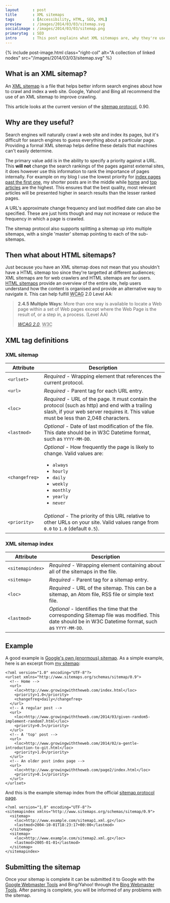 ```yaml
---
layout      : post
title       : XML sitemaps
tags        : [Accessibility, HTML, SEO, XML]
preview     : /images/2014/03/03/sitemap.svg
socialimage : /images/2014/03/03/sitemap.png
primarytag  : SEO
intro       : This post explains what XML sitemaps are, why they're useful and how to make one.
---
```


{% include post-image.html class="right-col" alt="A collection of linked nodes" src="/images/2014/03/03/sitemap.svg" %}

## What is an XML sitemap?

An [XML sitemap][4] is a file that helps better inform search engines about how to crawl and index a web site. Google, Yahoo! and Bing all recommend the use of an XML sitemap to improve crawling.

This article looks at the current version of the [sitemap protocol][5], 0.90.



## Why are they useful?

Search engines will naturally crawl a web site and index its pages, but it's difficult for search engines to guess everything about a particular page. Providing a formal XML sitemap helps define these details that machines can't easily determine.

The primary value add is in the ability to specify a priority against a URL. This **will not** change the search rankings of the pages against external sites, it does however use this information to rank the importance of pages internally. For example on my blog I use the lowest priority for [index pages past the first one][1], my shorter posts are in the middle while [home][2] and [top articles][3] are the highest. This ensures that the best quality, most relevant articles will be presented higher in search results than the lesser ranked pages.

A URL's approximate change frequency and last modified date can also be specified. These are just hints though and may not increase or reduce the frequency in which a page is crawled.

The sitemap protocol also supports splitting a sitemap up into multiple sitemaps, with a single 'master' sitemap pointing to each of the sub-sitemaps.



## Then what about HTML sitemaps?

Just because you have an XML sitemap does not mean that you shouldn't have a HTML sitemap too since they're targetted at different audiences; XML sitemaps are for web crawlers and HTML sitemaps are for users. [HTML sitemaps][8] provide an overview of the entire site, help users understand how the content is organised and provide an alternative way to navigate it. This can help fulfill <abbr title="Web Content Accessibility Guidelines">WCAG</abbr> 2.0 Level AA:

> **2.4.5 Multiple Ways:** More than one way is available to locate a Web page within a set of Web pages except where the Web Page is the result of, or a step in, a process. (Level AA)
>
> <footer><cite><a href="http://www.w3.org/TR/2008/REC-WCAG20-20081211/#navigation-mechanisms-mult-loc">WCAG 2.0</a></cite>, <abbr title="World Wide Web Consortium">W3C</abbr></footer>



## XML tag definitions

### XML sitemap

| Attribute      | Description
|----------------|------------
| `<urlset>`     | *Required* - Wrapping element that references the current protocol.
| `<url>`        | *Required* - Parent tag for each URL entry.
| `<loc>`        | *Required* - URL of the page. It must contain the protocol (such as http) and end with a trailing slash, if your web server requires it. This value must be less than 2,048 characters.
| `<lastmod>`    | *Optional* - Date of last modification of the file. This date should be in W3C Datetime format, such as `YYYY-MM-DD`.
| `<changefreq>` | *Optional* - How frequently the page is likely to change. Valid values are: <ul><li><code>always</code></li><li><code>hourly</code></li><li><code>daily</code></li><li><code>weekly</code></li><li><code>monthly</code></li><li><code>yearly</code></li><li><code>never</code></li></ul>
| `<priority>`   | *Optional* - The priority of this URL relative to other URLs on your site. Valid values range from `0.0` to `1.0` (default `0.5`).

### XML sitemap index

| Attribute        | Description
|------------------|------------
| `<sitemapindex>` | *Required* - Wrapping element containing about all of the sitemaps in the file.
| `<sitemap>`      | *Required* - Parent tag for a sitemap entry.
| `<loc>`          | *Required* - URL of the sitemap. This can be a sitemap, an Atom file, RSS file or simple text file.
| `<lastmod>`      | *Optional* - Identifies the time that the corresponding Sitemap file was modified. This date should be in W3C Datetime format, such as `YYYY-MM-DD`.



## Example

A good example is [Google's own (enormous) sitemap][6]. As a simple example, here is an excerpt from [my sitemap][10]:

<!--prettify lang=xml-->
    <?xml version="1.0" encoding="UTF-8"?>
    <urlset xmlns="http://www.sitemaps.org/schemas/sitemap/0.9">
      <!-- Home -->
      <url>
        <loc>http://www.growingwiththeweb.com/index.html</loc>  
        <priority>1.0</priority>
        <changefreq>daily</changefreq>    
      </url>
      <!-- A regular post -->
      <url>
        <loc>http://www.growingwiththeweb.com/2014/03/given-random5-implement-random7.html</loc>  
        <priority>0.5</priority>    
      </url>
      <!-- A 'top' post -->
      <url>
        <loc>http://www.growingwiththeweb.com/2014/02/a-gentle-introduction-to-git.html</loc>
        <priority>1.0</priority>
      </url>
      <!-- An older post index page -->
      <url>
        <loc>http://www.growingwiththeweb.com/page2/index.html</loc> 
        <priority>0.1</priority>
      </url>
    </urlset>

And this is the example sitemap index from the official [sitemap protocol page][7].

<!--prettify lang=xml-->
    <?xml version="1.0" encoding="UTF-8"?>
    <sitemapindex xmlns="http://www.sitemaps.org/schemas/sitemap/0.9">
      <sitemap>
        <loc>http://www.example.com/sitemap1.xml.gz</loc>
        <lastmod>2004-10-01T18:23:17+00:00</lastmod>
      </sitemap>
      <sitemap>
        <loc>http://www.example.com/sitemap2.xml.gz</loc>
        <lastmod>2005-01-01</lastmod>
      </sitemap>
    </sitemapindex>



## Submitting the sitemap

Once your sitemap is complete it can be submitted it to Google with the [Google Webmaster Tools][11] and Bing/Yahoo! through the [Bing Webmaster Tools][12]. After parsing is complete, you will be informed of any problems with the sitemap.



[1]: /page2/index.html
[2]: /
[3]: /p/top-articles.html
[4]: http://www.sitemaps.org/
[5]: http://www.sitemaps.org/protocol.html
[6]: http://www.google.com/sitemap.xml
[7]: http://www.sitemaps.org/protocol.html#index
[8]: http://www.w3.org/TR/WCAG20-TECHS/G63
[9]: http://www.w3.org/TR/2008/REC-WCAG20-20081211/#navigation-mechanisms-mult-loc
[10]: /sitemap.xml
[11]: https://www.google.com/webmasters/tools/home
[12]: http://www.bing.com/toolbox/webmaster/
